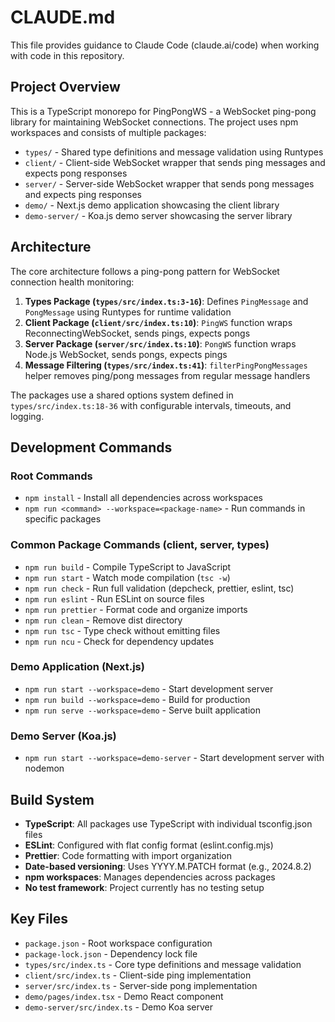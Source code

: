 # CLAUDE.md

This file provides guidance to Claude Code (claude.ai/code) when working with code in this repository.

## Project Overview

This is a TypeScript monorepo for PingPongWS - a WebSocket ping-pong library for maintaining WebSocket connections. The project uses npm workspaces and consists of multiple packages:

- `types/` - Shared type definitions and message validation using Runtypes
- `client/` - Client-side WebSocket wrapper that sends ping messages and expects pong responses
- `server/` - Server-side WebSocket wrapper that sends pong messages and expects ping responses
- `demo/` - Next.js demo application showcasing the client library
- `demo-server/` - Koa.js demo server showcasing the server library

## Architecture

The core architecture follows a ping-pong pattern for WebSocket connection health monitoring:

1. **Types Package (`types/src/index.ts:3-16`)**: Defines `PingMessage` and `PongMessage` using Runtypes for runtime validation
2. **Client Package (`client/src/index.ts:10`)**: `PingWS` function wraps ReconnectingWebSocket, sends pings, expects pongs
3. **Server Package (`server/src/index.ts:10`)**: `PongWS` function wraps Node.js WebSocket, sends pongs, expects pings
4. **Message Filtering (`types/src/index.ts:41`)**: `filterPingPongMessages` helper removes ping/pong messages from regular message handlers

The packages use a shared options system defined in `types/src/index.ts:18-36` with configurable intervals, timeouts, and logging.

## Development Commands

### Root Commands
- `npm install` - Install all dependencies across workspaces
- `npm run <command> --workspace=<package-name>` - Run commands in specific packages

### Common Package Commands (client, server, types)
- `npm run build` - Compile TypeScript to JavaScript
- `npm run start` - Watch mode compilation (`tsc -w`)
- `npm run check` - Run full validation (depcheck, prettier, eslint, tsc)
- `npm run eslint` - Run ESLint on source files
- `npm run prettier` - Format code and organize imports
- `npm run clean` - Remove dist directory
- `npm run tsc` - Type check without emitting files
- `npm run ncu` - Check for dependency updates

### Demo Application (Next.js)
- `npm run start --workspace=demo` - Start development server
- `npm run build --workspace=demo` - Build for production
- `npm run serve --workspace=demo` - Serve built application

### Demo Server (Koa.js)
- `npm run start --workspace=demo-server` - Start development server with nodemon

## Build System

- **TypeScript**: All packages use TypeScript with individual tsconfig.json files
- **ESLint**: Configured with flat config format (eslint.config.mjs)
- **Prettier**: Code formatting with import organization
- **Date-based versioning**: Uses YYYY.M.PATCH format (e.g., 2024.8.2)
- **npm workspaces**: Manages dependencies across packages
- **No test framework**: Project currently has no testing setup

## Key Files

- `package.json` - Root workspace configuration
- `package-lock.json` - Dependency lock file
- `types/src/index.ts` - Core type definitions and message validation
- `client/src/index.ts` - Client-side ping implementation
- `server/src/index.ts` - Server-side pong implementation
- `demo/pages/index.tsx` - Demo React component
- `demo-server/src/index.ts` - Demo Koa server